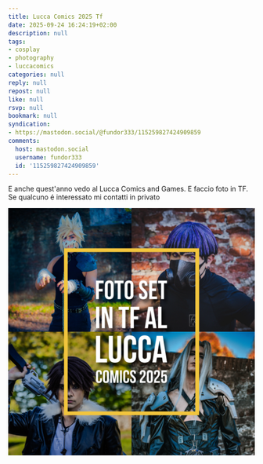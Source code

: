 ```yaml
---
title: Lucca Comics 2025 Tf
date: 2025-09-24 16:24:19+02:00
description: null
tags:
- cosplay
- photography
- luccacomics
categories: null
reply: null
repost: null
like: null
rsvp: null
bookmark: null
syndication:
- https://mastodon.social/@fundor333/115259827424909859
comments:
  host: mastodon.social
  username: fundor333
  id: '115259827424909859'
---
```


E anche quest'anno vedo al Lucca Comics and Games. E faccio foto in TF.
Se qualcuno é interessato mi contatti in privato

![cover.png](cover.png)
